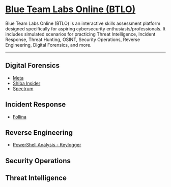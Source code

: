 # [Blue Team Labs Online (BTLO)](https://blueteamlabs.online/)

Blue Team Labs Online (BTLO) is an interactive skills assessment platform designed specifically for aspiring cybersecurity enthusiasts/professionals. It includes simulated scenarios for practicing Threat Intelligence, Incident Response, Threat Hunting, OSINT, Security Operations, Reverse Engineering, Digital Forensics, and more. 

---

## Digital Forensics
- <a href="https://github.com/mmhgwyjs/btlo/blob/main/Meta.md">Meta</a>
- <a href="https://github.com/mmhgwyjs/btlo/blob/main/Shiba%20Insider.md">Shiba Insider</a>
- <a href="https://github.com/mmhgwyjs/btlo/blob/main/Spectrum.md">Spectrum</a>

## Incident Response
- <a href="https://github.com/mmhgwyjs/btlo/blob/main/Follina.md">Follina</a>

## Reverse Engineering
- <a href="https://github.com/mmhgwyjs/btlo/blob/main/PowerShell%20Analysis%20-%20Keylogger.md">PowerShell Analysis - Keylogger</a>

## Security Operations

## Threat Intelligence
